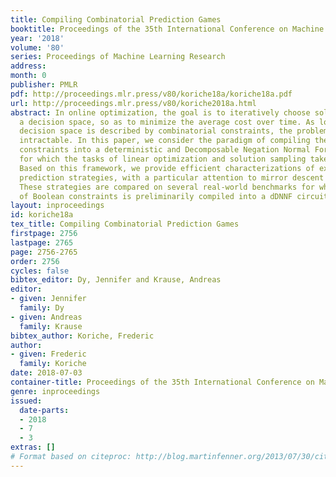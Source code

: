 ```yaml
---
title: Compiling Combinatorial Prediction Games
booktitle: Proceedings of the 35th International Conference on Machine Learning
year: '2018'
volume: '80'
series: Proceedings of Machine Learning Research
address: 
month: 0
publisher: PMLR
pdf: http://proceedings.mlr.press/v80/koriche18a/koriche18a.pdf
url: http://proceedings.mlr.press/v80/koriche2018a.html
abstract: In online optimization, the goal is to iteratively choose solutions from
  a decision space, so as to minimize the average cost over time. As long as this
  decision space is described by combinatorial constraints, the problem is generally
  intractable. In this paper, we consider the paradigm of compiling the set of combinatorial
  constraints into a deterministic and Decomposable Negation Normal Form (dDNNF) circuit,
  for which the tasks of linear optimization and solution sampling take linear time.
  Based on this framework, we provide efficient characterizations of existing combinatorial
  prediction strategies, with a particular attention to mirror descent techniques.
  These strategies are compared on several real-world benchmarks for which the set
  of Boolean constraints is preliminarily compiled into a dDNNF circuit.
layout: inproceedings
id: koriche18a
tex_title: Compiling Combinatorial Prediction Games
firstpage: 2756
lastpage: 2765
page: 2756-2765
order: 2756
cycles: false
bibtex_editor: Dy, Jennifer and Krause, Andreas
editor:
- given: Jennifer
  family: Dy
- given: Andreas
  family: Krause
bibtex_author: Koriche, Frederic
author:
- given: Frederic
  family: Koriche
date: 2018-07-03
container-title: Proceedings of the 35th International Conference on Machine Learning
genre: inproceedings
issued:
  date-parts:
  - 2018
  - 7
  - 3
extras: []
# Format based on citeproc: http://blog.martinfenner.org/2013/07/30/citeproc-yaml-for-bibliographies/
---
```

